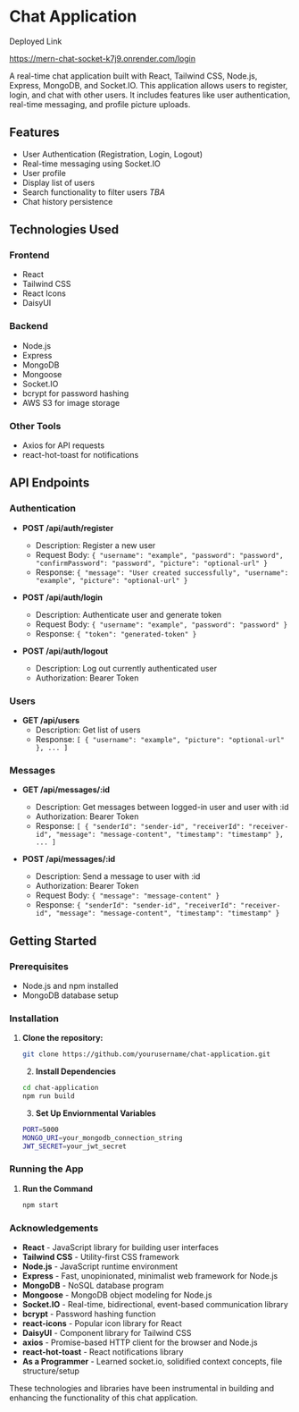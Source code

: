 # Chat Application

Deployed Link

https://mern-chat-socket-k7j9.onrender.com/login

A real-time chat application built with React, Tailwind CSS, Node.js, Express, MongoDB, and Socket.IO. This application allows users to register, login, and chat with other users. It includes features like user authentication, real-time messaging, and profile picture uploads.

## Features

- User Authentication (Registration, Login, Logout)
- Real-time messaging using Socket.IO
- User profile
- Display list of users
- Search functionality to filter users _TBA_
- Chat history persistence

## Technologies Used

### Frontend

- React
- Tailwind CSS
- React Icons
- DaisyUI

### Backend

- Node.js
- Express
- MongoDB
- Mongoose
- Socket.IO
- bcrypt for password hashing
- AWS S3 for image storage

### Other Tools

- Axios for API requests
- react-hot-toast for notifications

## API Endpoints

### Authentication

- **POST /api/auth/register**

  - Description: Register a new user
  - Request Body: `{ "username": "example", "password": "password", "confirmPassword": "password", "picture": "optional-url" }`
  - Response: `{ "message": "User created successfully", "username": "example", "picture": "optional-url" }`

- **POST /api/auth/login**

  - Description: Authenticate user and generate token
  - Request Body: `{ "username": "example", "password": "password" }`
  - Response: `{ "token": "generated-token" }`

- **POST /api/auth/logout**
  - Description: Log out currently authenticated user
  - Authorization: Bearer Token

### Users

- **GET /api/users**
  - Description: Get list of users
  - Response: `[ { "username": "example", "picture": "optional-url" }, ... ]`

### Messages

- **GET /api/messages/:id**

  - Description: Get messages between logged-in user and user with :id
  - Authorization: Bearer Token
  - Response: `[ { "senderId": "sender-id", "receiverId": "receiver-id", "message": "message-content", "timestamp": "timestamp" }, ... ]`

- **POST /api/messages/:id**
  - Description: Send a message to user with :id
  - Authorization: Bearer Token
  - Request Body: `{ "message": "message-content" }`
  - Response: `{ "senderId": "sender-id", "receiverId": "receiver-id", "message": "message-content", "timestamp": "timestamp" }`

## Getting Started

### Prerequisites

- Node.js and npm installed
- MongoDB database setup

### Installation

1. **Clone the repository:**

   ```sh
   git clone https://github.com/yourusername/chat-application.git

   ```

   2. **Install Dependencies**

   ```sh
   cd chat-application
   npm run build
   ```

   3. **Set Up Enviornmental Variables**

   ```sh
   PORT=5000
   MONGO_URI=your_mongodb_connection_string
   JWT_SECRET=your_jwt_secret
   ```

### Running the App

1. **Run the Command**

   ```sh
   npm start

   ```

### Acknowledgements

- **React** - JavaScript library for building user interfaces
- **Tailwind CSS** - Utility-first CSS framework
- **Node.js** - JavaScript runtime environment
- **Express** - Fast, unopinionated, minimalist web framework for Node.js
- **MongoDB** - NoSQL database program
- **Mongoose** - MongoDB object modeling for Node.js
- **Socket.IO** - Real-time, bidirectional, event-based communication library
- **bcrypt** - Password hashing function
- **react-icons** - Popular icon library for React
- **DaisyUI** - Component library for Tailwind CSS
- **axios** - Promise-based HTTP client for the browser and Node.js
- **react-hot-toast** - React notifications library
- **As a Programmer** - Learned socket.io, solidified context concepts, file structure/setup

These technologies and libraries have been instrumental in building and enhancing the functionality of this chat application.
